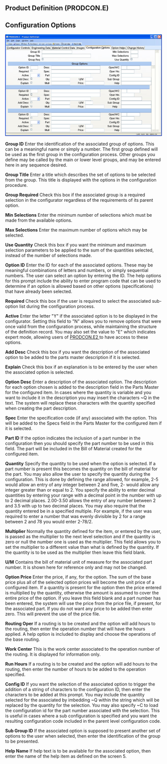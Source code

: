 ##  Product Definition (PRODCON.E)

<PageHeader />

##  Configuration Options

![](./PRODCON-E-5.jpg)

**Group ID** Enter the identification of the associated group of options. This
can be a meaningful name or simply a number. The first group defined will be
used as the first group in the configuration process. Other groups you define
may be called by the main or lower level groups, and may be entered here in
any sequence desired.  
  
**Group Title** Enter a title which describes the set of options to be
selected from the group. This title is displayed with the options in the
configuration procedure.  
  
**Group Required** Check this box if the associated group is a required
selection in the configurator regardless of the requirements of its parent
option.  
  
**Min Selections** Enter the minimum number of selections which must be made
from the available options.  
  
**Max Selections** Enter the maximum number of options which may be selected.  
  
**Use Quantity** Check this box if you want the minimum and maximum selection
parameters to be applied to the sum of the quantities selected, instead of the
number of selections made.  
  
**Option ID** Enter the ID for each of the associated options. These may be
meaningful combinations of letters and numbers, or simply sequential numbers.
The user can select an option by entering the ID. The help options for this
prompt include the ability to enter program code that can be used to determine
if an option is allowed based on other options (specifications) that have
already been selected.  
  
**Required** Check this box if the user is required to select the associated
sub-option list during the configuration process.  
  
**Active** Enter the letter "Y" if the associated option is to be displayed in the configurator. Setting this field to "N" allows you to remove options that were once valid from the configuration process, while maintaining the structure of the definition record. You may also set the value to "E" which indicates expert mode, allowing users of [ PRODCON.E2 ](../../../../../rover/ENG-OVERVIEW/ENG-ENTRY/PRODCON-E/PRODCON-E2) to have access to these options.   
  
**Add Desc** Check this box if you want the description of the associated
option to be added to the parts master description if it is selected.  
  
**Explain** Check this box if an explanation is to be entered by the user when
the associated option is selected.  
  
**Option Desc** Enter a description of the associated option. The description
for each option chosen is added to the description field in the Parts Master
for the configured item. In cases where the quantity is variable and you want
to include it in the description you may insert the characters ~Q in the text.
The system will replace these characters with the quantity specified when
creating the part description.  
  
**Spec** Enter the specification code (if any) associated with the option.
This will be added to the Specs field in the Parts Master for the configured
item if it is selected.  
  
**Part ID** If the option indicates the inclusion of a part number in the
configuration then you should specify the part number to be used in this
field. The part will be included in the Bill of Material created for the
configured item.  
  
**Quantity** Specify the quantity to be used when the option is selected. If a
part number is present this becomes the quantity on the bill of material for
the part. You may also allow the user to specify the quantity during the
configuration. This is done by defining the range allowed, for example, 2-5
would allow an entry of any integer between 2 and five, 2- would allow any
integer greater than or equal to 2. You specify the ability to enter decimal
quantities by entering your range with a decimal point in the number with up
to 2 decimal places. 2.00-3.50 allows the entry of any number between 2 and
3.5 with up to two decimal places. You may also require that the quantity
entered be in a specified multiple. For example, if the user was required to
enter a number that was evenly divisible by 2 for a range between 2 and 78 you
would enter 2-78/2.  
  
**Multiplier** Normally the quantity defined for the item, or entered by the
user, is passed as the multiplier to the next level selection and if the
quantity is zero or null the number one is used as the multiplier. This field
allows you to set the multiplier to a different value than what is defined by
the quantity. If the quantity is to be used as the multiplier then leave this
field blank.  
  
**U/M** Contains the bill of material unit of measure for the associated part
number. It is shown here for reference only and may not be changed.  
  
**Option Price** Enter the price, if any, for the option. The sum of the base
price plus all of the selected option prices will become the unit price of a
configured item. If a quantity is present for the option then the price
entered is multiplied by the quantity, otherwise the amount is assumed to
cover the entire price of the option. If you leave this field blank and a part
number has been entered, the system will use the price from the price file, if
present, for the associated part. If you do not want any price to be added
then enter zero. This will prevent the use of the price file.  
  
**Routing Oper** If a routing is to be created and the option will add hours
to the routing, then enter the operation number that will have the hours
applied. A help option is included to display and choose the operations of the
base routing.  
  
**Work Center** This is the work center associated to the operation number of
the routing. It is displayed for information only.  
  
**Run Hours** If a routing is to be created and the option will add hours to
the routing, then enter the number of hours to be added to the operation
specified.  
  
**Config ID** If you want the selection of the associated option to trigger
the addition of a string of characters to the configuration ID, then enter the
characters to be added at this prompt. You may include the quantity selected
for the associated by imbedding ~Q within the string which will be replaced by
the quantity for the selection. You may also specify ~C to load the
comfiguration id for the part number associated with the selection. This is
useful in cases where a sub configuration is specified and you want the
resulting configuration code included in the parent level configuration code.  
  
**Sub Group ID** If the associated option is supposed to present another set
of options to the user when selected, then enter the identification of the
group to be presented.  
  
**Help Name** If help text is to be available for the associated option, then
enter the name of the help item as defined on the screen 5.  
  
  
<badge text= "Version 8.10.57" vertical="middle" />

<PageFooter />